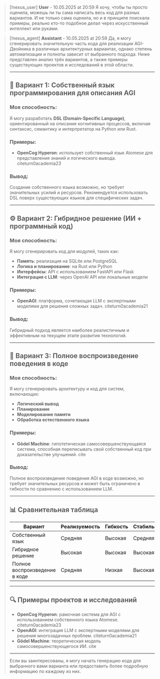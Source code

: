>[!nexus_user] **User** - 10.05.2025 at 20:59
> Я хочу, чтобы ты просто оценила, можешь ли ты сама написать весь код для разных вариантов. И не только сама оценила, но и в принципе поискала примеры, реально кто-то подобное делал через искусственный интеллект или руками.
<!-- UID: bbb21707-fb93-4a43-abc0-4b12c731c055 -->




>[!nexus_agent] **Assistant** - 10.05.2025 at 20:59
> Да, я могу сгенерировать значительную часть кода для реализации AGI-Двойника в различных архитектурных вариантах, однако степень автоматизации и полноты зависит от выбранного подхода. Ниже представлен анализ трёх вариантов, а также примеры существующих проектов и исследований в этой области.
> 
> ---
> 
> ## 🧠 Вариант 1: Собственный язык программирования для описания AGI
> 
> ### Моя способность:
> Я могу разработать **DSL (Domain-Specific Language)**, ориентированный на описание когнитивных процессов, включая синтаксис, семантику и интерпретатор на Python или Rust.
> 
> ### Примеры:
> - **OpenCog Hyperon**: использует собственный язык Atomese для представления знаний и логического вывода. citeturn0academia23
> 
> ### Вывод:
> Создание собственного языка возможно, но требует значительных усилий и ресурсов. Рекомендуется использовать DSL поверх существующих языков для специфических задач.
> 
> ---
> 
> ## ⚙️ Вариант 2: Гибридное решение (ИИ + программный код)
> 
> ### Моя способность:
> Я могу сгенерировать код для модулей, таких как:
> - **Память**: реализация на SQLite или PostgreSQL
> - **Логика и планирование**: на Rust или Python
> - **Интерфейсы**: API с использованием FastAPI или Flask
> - **Интеграция с LLM**: через OpenAI API или локальные модели
> 
> ### Примеры:
> - **OpenAGI**: платформа, сочетающая LLM с экспертными моделями для решения сложных задач. citeturn0academia21
> 
> ### Вывод:
> Гибридный подход является наиболее реалистичным и эффективным на текущем этапе развития технологий.
> 
> ---
> 
> ## 🧾 Вариант 3: Полное воспроизведение поведения в коде
> 
> ### Моя способность:
> Я могу сгенерировать архитектуру и код для систем, включающих:
> - **Логический вывод**
> - **Планирование**
> - **Моделирование памяти**
> - **Обработка естественного языка**
> 
> ### Примеры:
> - **Gödel Machine**: гипотетическая самосовершенствующаяся система, способная переписывать свой собственный код при доказательстве улучшений. cite
> 
> ### Вывод:
> Полное воспроизведение поведения AGI в коде возможно, но требует значительных ресурсов и может быть ограничено в гибкости по сравнению с использованием LLM.
> 
> ---
> 
> ## 📊 Сравнительная таблица
> 
> | Вариант | Реализуемость | Гибкость | Стабильность | Рекомендуется |
> |--------------------------------|---------------|----------|--------------|---------------|
> | Собственный язык | Средняя | Высокая | Средняя | Частично |
> | Гибридное решение | Высокая | Высокая | Высокая | ✅ Да |
> | Полное воспроизведение в коде | Средняя | Низкая | Высокая | Частично |
> 
> ---
> 
> ## 🔍 Примеры проектов и исследований
> 
> - **OpenCog Hyperon**: рамочная система для AGI с использованием собственного языка Atomese. citeturn0academia23
> - **OpenAGI**: интеграция LLM с экспертными моделями для решения многозадачных проблем. citeturn0academia21
> - **Gödel Machine**: теоретическая модель самосовершенствующегося ИИ. cite
> 
> ---
> 
> Если вы заинтересованы, я могу начать генерацию кода для выбранного вами варианта или предоставить более подробную информацию по каждому из них.
<!-- UID: a81e754a-fdf4-472b-9c46-009efda56c36 -->